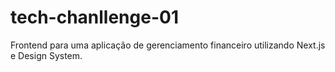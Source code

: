 # tech-chanllenge-01
 Frontend para uma aplicação de  gerenciamento financeiro utilizando Next.js e Design System.
